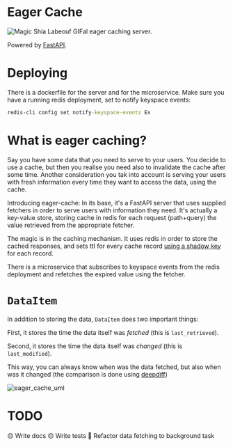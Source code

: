 # Eager Cache

![Magic Shia Labeouf GIF](https://c.tenor.com/tvjxNL7PwHUAAAAC/magic-shia-labeouf.gif)al eager caching server.

Powered by [FastAPI](https://fastapi.tiangolo.com).

# Deploying

There is a dockerfile for the server and for the microservice.
Make sure you have a running redis deployment, set to notify keyspace events:

```cmd
redis-cli config set notify-keyspace-events Ex
```

# What is eager caching?

Say you have some data that you need to serve to your users.
You decide to use a cache, but then you realise you need also to invalidate the cache after some time.
Another consideration you tak into account is serving your users with fresh information every time they want to access the data, using the cache.

Introducing eager-cache:
In its base, it's a FastAPI server that uses supplied fetchers in order to serve users with information they need.
It's actually a key-value store, storing cache in redis for each request (path+query) the value retrieved from the appropriate fetcher.

The magic is in the caching mechanism.
It uses redis in order to store the cached responses, and sets ttl for every cache record [using a shadow key](https://stackoverflow.com/a/28647773/938227) for each record.

There is a microservice that subscribes to keyspace events from the redis deployment and refetches the expired value using the fetcher.

# `DataItem`

In addition to storing the data, `DataItem` does two important things:

First, it stores the time the data itself was _fetched_ (this is `last_retrieved`).

Second, it stores the time the data itself was _changed_ (this is `last_modified`).

This way, you can always know when was the data fetched, but also when was it changed (the comparison is done using [deepdiff](https://pypi.org/project/deepdiff/))

![eager_cache_uml](http://www.plantuml.com/plantuml/proxy?cache=no&src=https://raw.githubusercontent.com/liorp/eager_cache/master/uml/eager_cache.iuml)

# TODO

🟡 Write docs
🟡 Write tests
🔴 Refactor data fetching to background task
